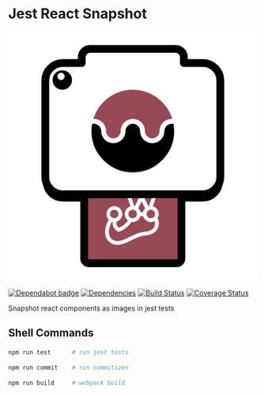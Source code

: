 # Jest React Snapshot

![LOGO](./assets/logo.png)

[![Dependabot badge](https://badgen.net/dependabot/iamogbz/jest-react-snapshot/?icon=dependabot)](https://app.dependabot.com)
[![Dependencies](https://david-dm.org/iamogbz/jest-react-snapshot.svg)](https://github.com/iamogbz/jest-react-snapshot)
[![Build Status](https://github.com/iamogbz/jest-react-snapshot/workflows/Build/badge.svg)](https://github.com/iamogbz/jest-react-snapshot/actions)
[![Coverage Status](https://coveralls.io/repos/github/iamogbz/jest-react-snapshot/badge.svg?branch=master)](https://coveralls.io/github/iamogbz/jest-react-snapshot?branch=master)

Snapshot react components as images in jest tests

## Shell Commands

```sh
npm run test      # run jest tests
```

```sh
npm run commit    # run commitizen
```

```sh
npm run build     # webpack build
```
